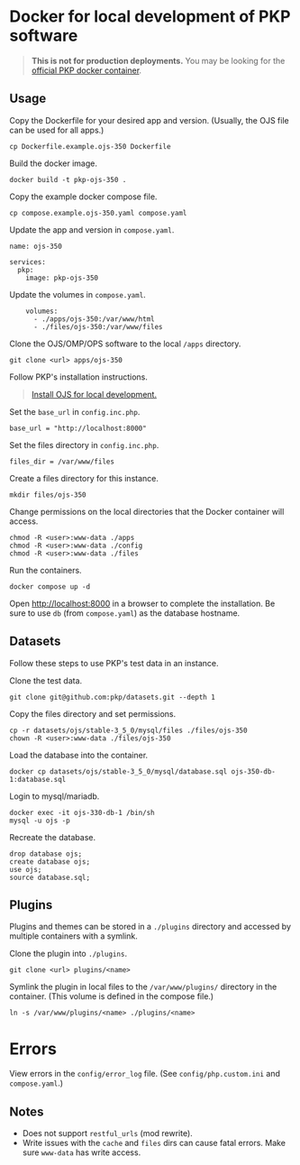 # Docker for local development of PKP software

> **This is **not for production** deployments.** You may be looking for the [official PKP docker container](https://github.com/pkp/containers).

## Usage

Copy the Dockerfile for your desired app and version. (Usually, the OJS file can be used for all apps.)

```
cp Dockerfile.example.ojs-350 Dockerfile
```

Build the docker image.

```
docker build -t pkp-ojs-350 .
```

Copy the example docker compose file.

```
cp compose.example.ojs-350.yaml compose.yaml
```

Update the app and version in `compose.yaml`.

```
name: ojs-350

services:
  pkp:
    image: pkp-ojs-350
```

Update the volumes in `compose.yaml`.

```
    volumes:
      - ./apps/ojs-350:/var/www/html
      - ./files/ojs-350:/var/www/files
```


Clone the OJS/OMP/OPS software to the local `/apps` directory.

```
git clone <url> apps/ojs-350
```

Follow PKP's installation instructions.

> [Install OJS for local development.](https://docs.pkp.sfu.ca/dev/documentation/en/getting-started)

Set the `base_url` in `config.inc.php`.

```
base_url = "http://localhost:8000"
```

Set the files directory in `config.inc.php`.

```
files_dir = /var/www/files
```

Create a files directory for this instance.

```
mkdir files/ojs-350
```

Change permissions on the local directories that the Docker container will access.

```
chmod -R <user>:www-data ./apps
chmod -R <user>:www-data ./config
chmod -R <user>:www-data ./files
```

Run the containers.

```
docker compose up -d
```

Open [http://localhost:8000](http://localhost:8000) in a browser to complete the installation. Be sure to use `db` (from `compose.yaml`) as the database hostname.

## Datasets

Follow these steps to use PKP's test data in an instance.

Clone the test data.

```
git clone git@github.com:pkp/datasets.git --depth 1
```

Copy the files directory and set permissions.

```
cp -r datasets/ojs/stable-3_5_0/mysql/files ./files/ojs-350
chown -R <user>:www-data ./files/ojs-350
```

Load the database into the container.

```
docker cp datasets/ojs/stable-3_5_0/mysql/database.sql ojs-350-db-1:database.sql
```

Login to mysql/mariadb.

```
docker exec -it ojs-330-db-1 /bin/sh
mysql -u ojs -p
```

Recreate the database.

```
drop database ojs;
create database ojs;
use ojs;
source database.sql;
```

## Plugins

Plugins and themes can be stored in a `./plugins` directory and accessed by multiple containers with a symlink.

Clone the plugin into `./plugins`.

```
git clone <url> plugins/<name>
```

Symlink the plugin in local files to the `/var/www/plugins/` directory in the container. (This volume is defined in the compose file.)

```
ln -s /var/www/plugins/<name> ./plugins/<name>
```

# Errors

View errors in the `config/error_log` file. (See `config/php.custom.ini` and `compose.yaml`.)

## Notes

* Does not support `restful_urls` (mod rewrite).
* Write issues with the `cache` and `files` dirs can cause fatal errors. Make sure `www-data` has write access.
